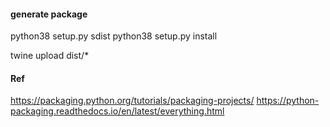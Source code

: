 
#### generate package
python38 setup.py sdist
python38 setup.py install

twine upload dist/*


#### Ref
https://packaging.python.org/tutorials/packaging-projects/
https://python-packaging.readthedocs.io/en/latest/everything.html